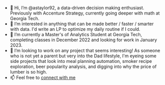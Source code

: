 - 👋 Hi, I’m @astaylor92, a data-driven decision making enthusiast. Previously with Accenture Strategy, currently going deeper with math at Georgia Tech.
- 👀 I’m interested in anything that can be made better / faster / smarter with data. I'd write an LP to optimize my daily routine if I could. 
- 🌱 I’m currently a Master's of Analytics Student at Georgia Tech, completing classes in December 2022 and looking for work in January 2023.
- 💞️ I’m looking to work on any project that seems interesting! As someone who is not yet a parent but very into the Dad lifestyle, I'm eyeing some side projects that look into meal planning automation, smoker recipe exploration, beer popularity analysis, and digging into why the price of lumber is so high.
- 📫 Feel free to [connect with me](linkedin.com/in/andrew-taylor-6a77b932)

<!---
astaylor92/astaylor92 is a ✨ special ✨ repository because its `README.md` (this file) appears on your GitHub profile.
You can click the Preview link to take a look at your changes.
--->
